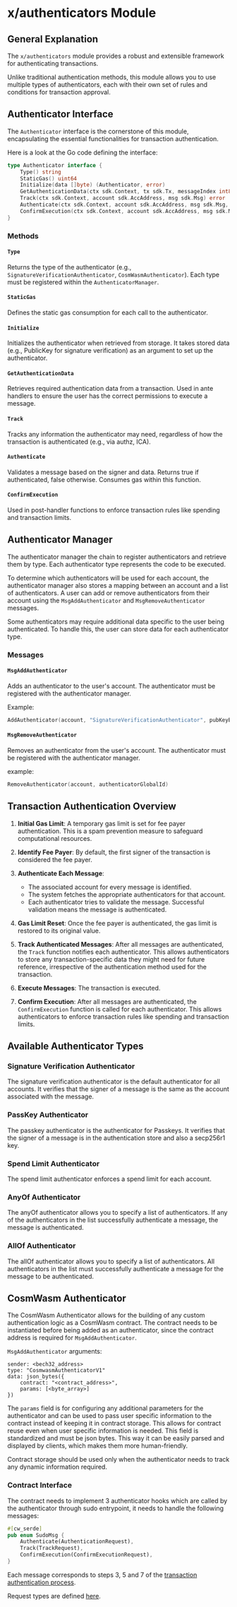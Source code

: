 # x/authenticators Module

## General Explanation

The `x/authenticators` module provides a robust and extensible framework for authenticating transactions.

Unlike traditional authentication methods, this module allows you to use multiple types of authenticators,
each with their own set of rules and conditions for transaction approval.

## Authenticator Interface

The `Authenticator` interface is the cornerstone of this module, encapsulating the essential functionalities
for transaction authentication.

Here is a look at the Go code defining the interface:

```go
type Authenticator interface {
    Type() string
    StaticGas() uint64
    Initialize(data []byte) (Authenticator, error)
    GetAuthenticationData(ctx sdk.Context, tx sdk.Tx, messageIndex int8, simulate bool) (AuthenticatorData, error)
    Track(ctx sdk.Context, account sdk.AccAddress, msg sdk.Msg) error
    Authenticate(ctx sdk.Context, account sdk.AccAddress, msg sdk.Msg, authenticationData AuthenticatorData) AuthenticationResult
    ConfirmExecution(ctx sdk.Context, account sdk.AccAddress, msg sdk.Msg, authenticationData AuthenticatorData) ConfirmationResult
}
```

### Methods

#### `Type`

Returns the type of the authenticator (e.g., `SignatureVerificationAuthenticator`, `CosmWasmAuthenticator`). Each type must be registered within the `AuthenticatorManager`.

#### `StaticGas`

Defines the static gas consumption for each call to the authenticator.

#### `Initialize`

Initializes the authenticator when retrieved from storage. It takes stored data (e.g., PublicKey for signature verification) as an argument to set up the authenticator.

#### `GetAuthenticationData`

Retrieves required authentication data from a transaction. Used in ante handlers to ensure the user has the correct permissions to execute a message.

#### `Track`

Tracks any information the authenticator may need, regardless of how the transaction is authenticated (e.g., via authz, ICA).

#### `Authenticate`

Validates a message based on the signer and data. Returns true if authenticated, false otherwise. Consumes gas within this function.

#### `ConfirmExecution`

Used in post-handler functions to enforce transaction rules like spending and transaction limits.

## Authenticator Manager

The authenticator manager the chain to register authenticators and retrieve them by type. Each authenticator type
represents the code to be executed.

To determine which authenticators will be used for each account, the authenticator manager also stores a mapping
between an account and a list of authenticators. A user can add or remove authenticators from their account using the
`MsgAddAuthenticator` and `MsgRemoveAuthenticator` messages.

Some authenticators may require additional data specific to the user being authenticated. To handle this, the user
can store data for each authenticator type.

### Messages

#### `MsgAddAuthenticator`

Adds an authenticator to the user's account. The authenticator must be registered with the authenticator manager.

Example:

```go
AddAuthenticator(account, "SignatureVerificationAuthenticator", pubKeyBytes)
```

#### `MsgRemoveAuthenticator`

Removes an authenticator from the user's account. The authenticator must be registered with the authenticator manager.

example:

```go
RemoveAuthenticator(account, authenticatorGlobalId)
```

## Transaction Authentication Overview

1. **Initial Gas Limit**: A temporary gas limit is set for fee payer authentication. This is a spam prevention measure to safeguard computational resources.

2. **Identify Fee Payer**: By default, the first signer of the transaction is considered the fee payer.

3. **Authenticate Each Message**:

   - The associated account for every message is identified.
   - The system fetches the appropriate authenticators for that account.
   - Each authenticator tries to validate the message. Successful validation means the message is authenticated.

4. **Gas Limit Reset**: Once the fee payer is authenticated, the gas limit is restored to its original value.

5. **Track Authenticated Messages**: After all messages are authenticated, the `Track` function notifies each authenticator. This allows authenticators to store any transaction-specific data they might need for future reference, irrespective of the authentication method used for the transaction.

6. **Execute Messages**: The transaction is executed.

7. **Confirm Execution**: After all messages are authenticated, the `ConfirmExecution` function is called for each authenticator. This allows authenticators to enforce transaction rules like spending and transaction limits.

## Available Authenticator Types

### Signature Verification Authenticator

The signature verification authenticator is the default authenticator for all accounts. It verifies that the signer of a message is the same as the account associated with the message.

### PassKey Authenticator

The passkey authenticator is the authenticator for Passkeys. It verifies that the signer of a message is in the authentication store and also a secp256r1 key.

### Spend Limit Authenticator

The spend limit authenticator enforces a spend limit for each account.

### AnyOf Authenticator

The anyOf authenticator allows you to specify a list of authenticators. If any of the authenticators in the list successfully authenticate a message, the message is authenticated.

### AllOf Authenticator

The allOf authenticator allows you to specify a list of authenticators. All authenticators in the list must successfully authenticate a message for the message to be authenticated.

## CosmWasm Authenticator

The CosmWasm Authenticator allows for the building of any custom authentication logic as a CosmWasm contract.
The contract needs to be instantiated before being added as an authenticator, since the contract address is required for `MsgAddAuthenticator`.

`MsgAddAuthenticator` arguments:

```
sender: <bech32_address>
type: "CosmwasmAuthenticatorV1"
data: json_bytes({
    contract: "<contract_address>",
    params: [<byte_array>]
})
```

The `params` field is for configuring any additional parameters for the authenticator and can be used to pass user specific information to the contract instead of keeping it in contract storage. This allows for contract reuse even when user specific information is needed.
This field is standardized and must be json bytes. This way it can be easily parsed and displayed by clients, which makes them more human-friendly.

Contract storage should be used only when the authenticator needs to track any dynamic information required.

### Contract Interface

The contract needs to implement 3 authenticator hooks which are called by the authenticator through sudo entrypoint, it needs to handle the following messages:

```rs
#[cw_serde]
pub enum SudoMsg {
    Authenticate(AuthenticationRequest),
    Track(TrackRequest),
    ConfirmExecution(ConfirmExecutionRequest),
}
```

Each message corresponds to steps 3, 5 and 7 of the [transaction authentication process](#transaction-authentication-overview).

Request types are defined [here](https://docs.rs/osmosis-authenticators/latest/osmosis_authenticators).

